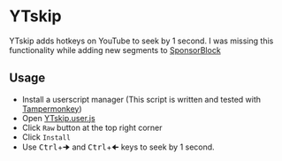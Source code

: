 # YTskip
YTskip adds hotkeys on YouTube to seek by 1 second. I was missing this functionality while adding new segments to [SponsorBlock](https://sponsor.ajay.app/)

## Usage
- Install a userscript manager
(This script is written and tested with [Tampermonkey](https://www.tampermonkey.net/))
- Open [YTskip.user.js](YTskip.user.js)
- Click `Raw` button at the top right corner
- Click `Install`
- Use <KBD>Ctrl</KBD>+<KBD>🠊</KBD> and <KBD>Ctrl</KBD>+<KBD>🠈</KBD> keys to seek by 1 second.
